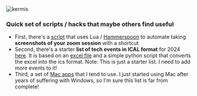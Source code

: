 ![kermis](https://github.com/akash-d-bhatia/hacks/assets/137708480/abc274af-2766-4503-966f-f4bd3fcbfa6d)

### Quick set of scripts / hacks that maybe others find useful

* First, there's a [script](ZoomCapture.lua) that uses Lua / [Hammerspoon](https://www.hammerspoon.org/) to automate taking **screenshots of your zoom session** with a shortcut
* Second, there's a starter **list of tech events in ICAL format** for 2024 [here](./tech_events/TechEventsCalendar.ics). It is based on an [excel file](./tech_events/TechEventsExcel.xlsx) and a simple python script that converts the excel into the ics format. Note: This is just a starter list. I need to add more events to it!
* Third, a set of [Mac apps](./macsetup/README.md) that I tend to use. I just started using Mac after years of suffering with Windows, so I'm sure this list is far from complete!